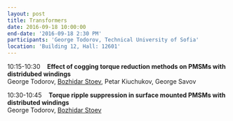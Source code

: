 ```yaml
---
layout: post
title: Transformers
date: 2016-09-18 10:00:00
end-date: '2016-09-18 2:30 PM'
participants: 'George Todorov, Technical University of Sofia'
location: 'Building 12, Hall: 12601'
---
```



10:15-10:30    **Effect of cogging torque reduction methods on PMSMs with distridubed windings**
<br>George Todorov, <u>B</u><u>ozhidar Stoev</u>, Petar Kiuchukov, George Savov

10:30-10:45    **Torque ripple suppression in surface mounted PMSMs with distributed windings**
<br>George Todorov, <u>B</u><u>ozhidar Stoev</u>
